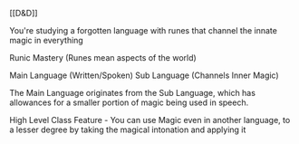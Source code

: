 [[D&D]]


You're studying a forgotten language with runes that channel the innate magic in everything

Runic Mastery (Runes mean aspects of the world)

Main Language (Written/Spoken)
Sub Language (Channels Inner Magic)

The Main Language originates from the Sub Language, which has allowances for a smaller portion of magic being used in speech.

High Level Class Feature - You can use Magic even in another language, to a lesser degree by taking the magical intonation and applying it